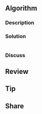 ## Algorithm


### Description

### Solution

```java

```

### Discuss

## Review


## Tip


## Share
